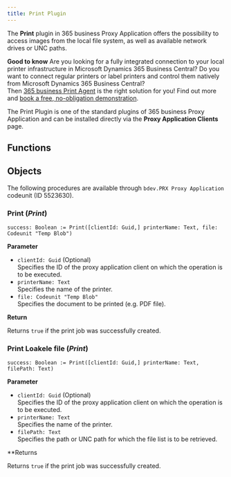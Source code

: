 ```yaml
---
title: Print Plugin
---
```

 
The **Print** plugin in 365 business Proxy Application offers the possibility to access images from the local file system, as well as available network drives or UNC paths.

<div class="alert alert-notice">
    <i class="fa-light fa-hand-point-up fa-lg"></i>
    <strong>Good to know</strong> Are you looking for a fully integrated connection to your local printer infrastructure in Microsoft Dynamics 365 Business Central? Do you want to connect regular printers or label printers and control them natively from Microsoft Dynamics 365 Business Central?
    <br>Then <a href="https://365businessdev.com/produkte-loesungen/365-business-print-agent/" target="_blank">365 business Print Agent</a> is the right solution for you! Find out more and <a href="https://calendly.com/365businessdev" target="_blank">book a free, no-obligation demonstration</a>.
</div>

The Print Plugin is one of the standard plugins of 365 business Proxy Application and can be installed directly via the **Proxy Application Clients** page.

## Functions

## Objects

The following procedures are available through `bdev.PRX Proxy Application` codeunit (ID 5523630).

### Print (*Print*)

```al
success: Boolean := Print([clientId: Guid,] printerName: Text, file: Codeunit "Temp Blob")
```

**Parameter**

 - `clientId: Guid` (Optional)<br>
   Specifies the ID of the proxy application client on which the operation is to be executed.
 - `printerName: Text`<br>
   Specifies the name of the printer.
 - `file: Codeunit "Temp Blob"`<br>
   Specifies the document to be printed (e.g. PDF file).

**Return**

Returns `true` if the print job was successfully created.

### Print Loakele file (*Print*)

```al
success: Boolean := Print([clientId: Guid,] printerName: Text, filePath: Text)
```

**Parameter**

 - `clientId: Guid` (Optional)<br>
   Specifies the ID of the proxy application client on which the operation is to be executed.
 - `printerName: Text`<br>
   Specifies the name of the printer.
 - `filePath: Text`<br>
   Specifies the path or UNC path for which the file list is to be retrieved.

**Returns

Returns `true` if the print job was successfully created.



